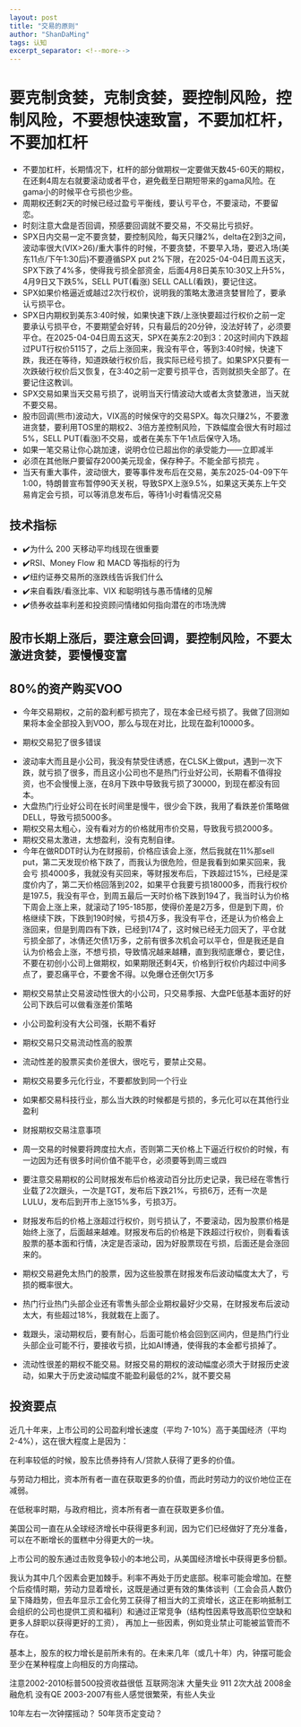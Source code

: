 ```yaml
---
layout: post
title: "交易的原则"
author: "ShanDaMing"
tags: 认知
excerpt_separator: <!--more-->
---
```


<!--more-->

# 要克制贪婪，克制贪婪，要控制风险，控制风险，不要想快速致富，不要加杠杆，不要加杠杆
* 不要加杠杆，长期情况下，杠杆的部分做期权一定要做天数45-60天的期权，在还剩4周左右就要滚动或者平仓，避免截至日期短带来的gama风险。在gama小的时候平仓亏损也少些。
* 周期权还剩2天的时候已经过盈亏平衡线，要认亏平仓，不要滚动，不要留恋。
* 时刻注意大盘是否回调，预感要回调就不要交易，不交易比亏损好。
* SPX日内交易一定不要贪婪，要控制风险，每天只赚2%，delta在2到3之间，波动率很大(VIX>26)/重大事件的时候，不要贪婪，不要早入场，要迟入场(美东11点/下午1:30后)不要遵循SPX put 2%下限，在2025-04-04日周五这天，SPX下跌了4%多，使得我亏损全部资金，后面4月8日美东10:30又上升5%，4月9日又下跌5%，SELL PUT(看涨) SELL CALL(看跌)，要记住这。
* SPX如果价格逼近或越过2次行权价，说明我的策略太激进贪婪冒险了，要承认亏损平仓。
* SPX日内期权到美东3:40时候，如果快速下跌/上涨快要超过行权价之前一定要承认亏损平仓，不要期望会好转，只有最后的20分钟，没法好转了，必须要平仓。在2025-04-04日周五这天，SPX在美东2:20到3：20这时间内下跌超过PUT行权价5115了，之后上涨回来，我没有平仓，等到3:40时候，快速下跌，我还在等待，知道跌破行权价后，我实际已经亏损了。如果SPX只要有一次跌破行权价后又恢复，在3:40之前一定要亏损平仓，否则就损失全部了。在要记住这教训。
* SPX交易如果当天交易亏损了，说明当天行情波动大或者太贪婪激进，当天就不要交易。
* 股市回调(熊市)波动大，VIX高的时候保守的交易SPX。每次只赚2%，不要激进贪婪，要利用TOS里的期权2、3倍方差控制风险，下跌幅度会很大有时超过5%，SELL PUT(看涨)不交易，或者在美东下午1点后保守入场。
* 如果一笔交易让你心跳加速，说明仓位已超出你的承受能力——立即减半
* 必须在其他账户要留存2000美元现金，保存种子。不能全部亏损完 。
* 当天有重大事件，波动很大，要等事件发布后在交易，美东2025-04-09下午1:00，特朗普宣布暂停90天关税，导致SPX上涨9.5%，如果这天美东上午交易肯定会亏损，可以等消息发布后，等待1小时看情况交易

## 技术指标
* ✔️为什么 200 天移动平均线现在很重要 
* ✔️RSI、Money Flow 和 MACD 等指标的行为 
* ✔️纽约证券交易所的涨跌线告诉我们什么 
* ✔️来自看跌/看涨比率、VIX 和聪明钱与愚币情绪的见解 
* ✔️债券收益率利差和投资顾问情绪如何指向潜在的市场洗牌


## 股市长期上涨后，要注意会回调，要控制风险，不要太激进贪婪，要慢慢变富

## 80%的资产购买VOO
* 今年交易期权，之前的盈利都亏损完了，现在本金已经亏损了。我做了回测如果将本金全部投入到VOO，那么与现在对比，比现在盈利10000多。
- 期权交易犯了很多错误
+ 波动率大而且是小公司，我没有禁受住诱惑，在CLSK上做put，遇到一次下跌，就亏损了很多，而且这小公司也不是热门行业好公司，长期看不值得投资，也不会慢慢上涨，在8月下跌中导致我亏损了30000，到现在都没有回本。
+ 大盘热门行业好公司在长时间里是慢牛，很少会下跌，我用了看跌差价策略做DELL，导致亏损5000多。
+ 期权交易太粗心，没有看对方的价格就用市价交易，导致我亏损2000多。
+ 期权交易太激进，太想盈利，没有克制自律。
+ 今年在做RDDT时认为在财报前，价格应该会上涨，然后我就在11%那sell put，第二天发现价格下跌了，而我认为很危险，但是我看到如果买回来，我会亏 损4000多，我就没有买回来，等财报发布后，下跌超过15%，已经是深度价内了，第二天价格回落到202，如果平仓我要亏损18000多，而我行权价是197.5，我没有平仓，到周五最后一天时价格下跌到194了，我当时认为价格下周会上涨上来，就滚动了195-185那，使得价差是2万多，但是到下周，价格继续下跌，下跌到190时候，亏损4万多，我没有平仓，还是认为价格会上涨回来，但是到周四有下跌，已经到174了，这时候已经无力回天了，平仓就亏损全部了，冰倩还欠债1万多，之前有很多次机会可以平仓，但是我还是自认为价格会上涨，不想亏损，导致情况越来越糟，直到我彻底爆仓，要记住，不要在初创小公司上做期权，如果期限还剩4天，价格到行权价内超过中间多点了，要忍痛平仓，不要舍不得。以免爆仓还倒欠1万多

* 期权交易禁止交易波动性很大的小公司，只交易季报、大盘PE低基本面好的好公司下跌后可以做看涨差价策略
- 小公司盈利没有大公司强，长期不看好

* 期权交易只交易流动性高的股票
- 流动性差的股票买卖价差很大，很吃亏，要禁止交易。

* 期权交易要多元化行业，不要都放到同一个行业
- 如果都交易科技行业，那么当大跌的时候都是亏损的，多元化可以在其他行业盈利

* 财报期权交易注意事项
- 周一交易的时候要将跨度拉大点，否则第二天价格上下逼近行权价的时候，有一边因为还有很多时间价值不能平仓，必须要等到周三或四

- 要注意交易期权的公司财报发布后价格波动百分比历史记录，我已经在零售行业载了2次跟头，一次是TGT，发布后下跌21%，亏损6万，还有一次是LULU，发布后到开市上涨15%多，亏损3万。

- 财报发布后的价格上涨超过行权价，则亏损认了，不要滚动，因为股票价格是始终上涨了，后面越来越难。财报发布后的价格是下跌超过行权价，则看看该股票的基本面和行情，决定是否滚动，因为好股票现在亏损，后面还是会涨回来的。

- 期权交易避免太热门的股票，因为这些股票在财报发布后波动幅度太大了，亏损的概率很大。

- 热门行业热门头部企业还有零售头部企业期权最好少交易，在财报发布后波动太大，有些超过18%，我就栽在上面了。

- 栽跟头，滚动期权后，要有耐心，后面可能价格会回到区间内，但是热门行业头部企业可能不行，要接收亏损，比如AI博通，使得我的本金都亏损掉了。

- 流动性很差的期权不能交易。财报交易的期权的波动幅度必须大于财报历史波动，如果大于历史波动幅度不能盈利最低的2%，就不要交易

## 投资要点
近几十年来，上市公司的公司盈利增长速度（平均 7-10%）高于美国经济（平均 2-4%），这在很大程度上是因为：

在利率较低的时候，股东比债券持有人/贷款人获得了更多的价值。

与劳动力相比，资本所有者一直在获取更多的价值，而此时劳动力的议价地位正在减弱。

在低税率时期，与政府相比，资本所有者一直在获取更多价值。

美国公司一直在从全球经济增长中获得更多利润，因为它们已经做好了充分准备，可以在不断增长的蛋糕中分得更大的一块。

上市公司的股东通过击败竞争较小的本地公司，从美国经济增长中获得更多份额。

我认为其中几个因素会更加棘手。利率不再处于历史底部。税率可能会增加。在整个后疫情时期，劳动力显着增长，这既是通过更有效的集体谈判（工会会员人数仍呈下降趋势，但去年显示工会化劳工获得了相当大的工资增长，这正在影响抵制工会组织的公司也提供工资和福利）和通过正常竞争（结构性因素导致高职位空缺和更多人辞职以获得更好的工资）， 再加上一些因素，例如竞业禁止可能被监管而不存在。

基本上，股东的权力增长是前所未有的。在未来几年（或几十年）内，钟摆可能会至少在某种程度上向相反的方向摆动。

注意2002-2010标普500投资收益很低 互联网泡沫 大量失业 911 2次大战 2008金融危机 没有QE 2003-2007有些人感觉很繁荣，有些人失业

10年左右一次钟摆摇动？ 50年货币定变动？